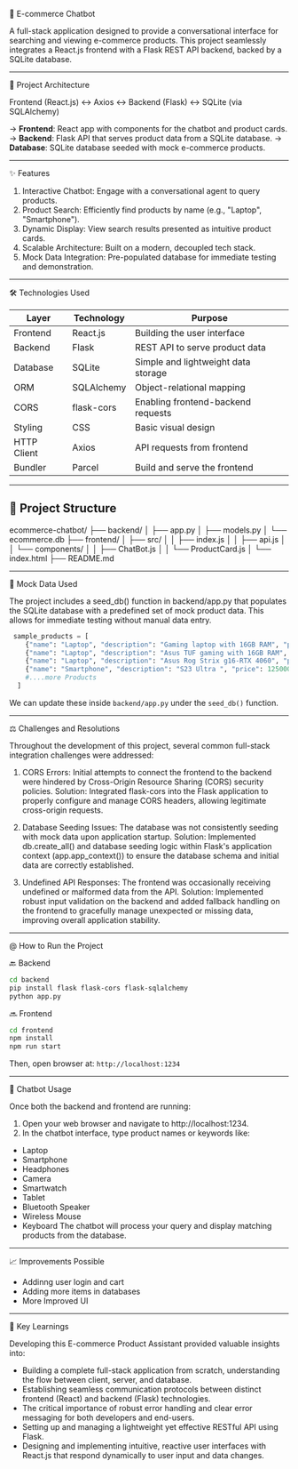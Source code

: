
🛒   E-commerce Chatbot

   A full-stack application designed to provide a conversational interface for searching and viewing e-commerce products. This project seamlessly integrates a React.js frontend with a Flask REST API backend, backed by a SQLite database.


---
 
 📐 Project Architecture

  Frontend (React.js) ↔ Axios ↔ Backend (Flask) ↔ SQLite (via SQLAlchemy)

-> **Frontend**: React app with components for the chatbot and product cards.
-> **Backend**: Flask API that serves product data from a SQLite database.
-> **Database**: SQLite database seeded with mock e-commerce products.

---


✨ Features
1. Interactive Chatbot: Engage with a conversational agent to query products.
2. Product Search: Efficiently find products by name (e.g., "Laptop", "Smartphone").
3. Dynamic Display: View search results presented as intuitive product cards.
4. Scalable Architecture: Built on a modern, decoupled tech stack.
5. Mock Data Integration: Pre-populated database for immediate testing and demonstration.

---


🛠️ Technologies Used

| Layer      | Technology     | Purpose                              |
|------------|----------------|--------------------------------------|
| Frontend   | React.js       | Building the user interface          |
| Backend    | Flask          | REST API to serve product data       |
| Database   | SQLite         | Simple and lightweight data storage  |
| ORM        | SQLAlchemy     | Object-relational mapping            |
| CORS       | flask-cors     | Enabling frontend-backend requests   |
| Styling    | CSS            | Basic visual design                  |
| HTTP Client| Axios          | API requests from frontend           |
| Bundler    | Parcel         | Build and serve the frontend         |

---
## 📂 Project Structure


ecommerce-chatbot/
├── backend/
│   ├── app.py
│   ├── models.py
│   └── ecommerce.db
├── frontend/
│   ├── src/
│   │   ├── index.js
│   │   ├── api.js
│   │   └── components/
│   │       ├── ChatBot.js
│   │       └── ProductCard.js
│   └── index.html
├── README.md


---

🧪 Mock Data Used

The project includes a seed_db() function in backend/app.py that populates the SQLite database with a predefined set of mock product data.
This allows for immediate testing without manual data entry.

```python
 sample_products = [
    {"name": "Laptop", "description": "Gaming laptop with 16GB RAM", "price": 99999},
    {"name": "Laptop", "description": "Asus TUF gaming with 16GB RAM", "price": 105000},
    {"name": "Laptop", "description": "Asus Rog Strix g16-RTX 4060", "price": 200000},
    {"name": "Smartphone", "description": "S23 Ultra ", "price": 125000},
    #....more Products
  ]

```
We can update these inside `backend/app.py` under the `seed_db()` function.


---

⚖ Challenges and Resolutions

Throughout the development of this project, several common full-stack integration challenges were addressed:

1. CORS Errors: Initial attempts to connect the frontend to the backend were hindered by Cross-Origin Resource Sharing (CORS) security policies.
   Solution: Integrated flask-cors into the Flask application to properly configure and manage CORS headers, allowing legitimate cross-origin requests.

2. Database Seeding Issues: The database was not consistently seeding with mock data upon application startup.
   Solution: Implemented db.create_all() and database seeding logic within Flask's application context (app.app_context()) to ensure the database schema and initial data are correctly established.

3. Undefined API Responses: The frontend was occasionally receiving undefined or malformed data from the API.
   Solution: Implemented robust input validation on the backend and added fallback handling on the frontend to gracefully manage unexpected or missing data, improving overall application stability.


---

@ How to Run the Project

 🔙 Backend

```bash
cd backend
pip install flask flask-cors flask-sqlalchemy
python app.py
```

 🔜 Frontend

```bash
cd frontend
npm install
npm run start
```

Then, open browser at: `http://localhost:1234`

---

🤖 Chatbot Usage

Once both the backend and frontend are running:
1. Open your web browser and navigate to http://localhost:1234.
2. In the chatbot interface, type product names or keywords like:

  - Laptop
  - Smartphone
  - Headphones
  - Camera
  - Smartwatch
  - Tablet
  - Bluetooth Speaker
  - Wireless Mouse
  - Keyboard
The chatbot will process your query and display matching products from the database.

---

📈 Improvements Possible

- Addinng user login and cart
- Adding more items in databases 
- More Improved UI
  
 ---

🎡 Key Learnings

  Developing this E-commerce Product Assistant provided valuable insights into:

- Building a complete full-stack application from scratch, understanding the flow between client, server, and database.
- Establishing seamless communication protocols between distinct frontend (React) and backend (Flask) technologies.
- The critical importance of robust error handling and clear error messaging for both developers and end-users.
- Setting up and managing a lightweight yet effective RESTful API using Flask.
- Designing and implementing intuitive, reactive user interfaces with React.js that respond dynamically to user input and data changes.

